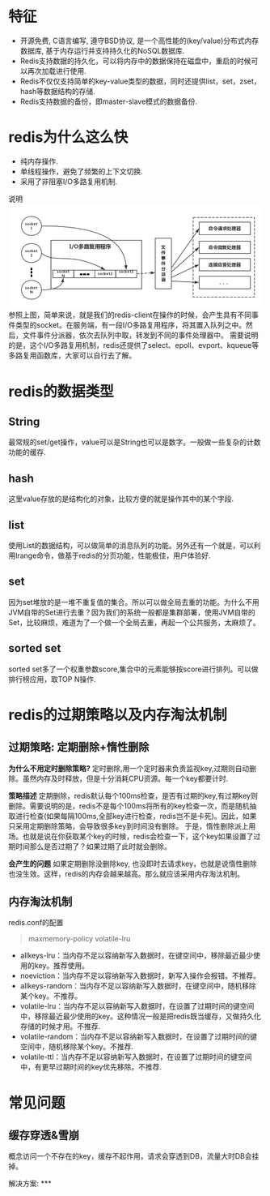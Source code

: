 # 特征
* 开源免费, C语言编写, 遵守BSD协议, 是一个高性能的(key/value)分布式内存数据库, 基于内存运行并支持持久化的NoSQL数据库.
* Redis支持数据的持久化，可以将内存中的数据保持在磁盘中，重启的时候可以再次加载进行使用.
* Redis不仅仅支持简单的key-value类型的数据，同时还提供list，set，zset，hash等数据结构的存储.
* Redis支持数据的备份，即master-slave模式的数据备份.

# redis为什么这么快
* 纯内存操作.
* 单线程操作，避免了频繁的上下文切换.
* 采用了非阻塞I/O多路复用机制.

说明
![avatar](/resource/Redis.png)
参照上图，简单来说，就是我们的redis-client在操作的时候，会产生具有不同事件类型的socket。在服务端，有一段I/O多路复用程序，将其置入队列之中。然后，文件事件分派器，依次去队列中取，转发到不同的事件处理器中。
需要说明的是，这个I/O多路复用机制，redis还提供了select、epoll、evport、kqueue等多路复用函数库，大家可以自行去了解。

# redis的数据类型
## String
最常规的set/get操作，value可以是String也可以是数字。一般做一些复杂的计数功能的缓存.

## hash
这里value存放的是结构化的对象，比较方便的就是操作其中的某个字段.

## list
使用List的数据结构，可以做简单的消息队列的功能。另外还有一个就是，可以利用lrange命令，做基于redis的分页功能，性能极佳，用户体验好.

## set
因为set堆放的是一堆不重复值的集合。所以可以做全局去重的功能。为什么不用JVM自带的Set进行去重？因为我们的系统一般都是集群部署，使用JVM自带的Set，比较麻烦，难道为了一个做一个全局去重，再起一个公共服务，太麻烦了。

## sorted set
sorted set多了一个权重参数score,集合中的元素能够按score进行排列。可以做排行榜应用，取TOP N操作.

# redis的过期策略以及内存淘汰机制

## 过期策略: 定期删除+惰性删除

**为什么不用定时删除策略?**
定时删除,用一个定时器来负责监视key,过期则自动删除。虽然内存及时释放，但是十分消耗CPU资源。每一个key都要计时.

**策略描述**
定期删除，redis默认每个100ms检查，是否有过期的key,有过期key则删除。需要说明的是，redis不是每个100ms将所有的key检查一次，而是随机抽取进行检查(如果每隔100ms,全部key进行检查，redis岂不是卡死)。因此，如果只采用定期删除策略，会导致很多key到时间没有删除。
于是，惰性删除派上用场。也就是说在你获取某个key的时候，redis会检查一下，这个key如果设置了过期时间那么是否过期了？如果过期了此时就会删除。

**会产生的问题**
如果定期删除没删除key, 也没即时去请求key，也就是说惰性删除也没生效。这样，redis的内存会越来越高。那么就应该采用内存淘汰机制。

## 内存淘汰机制
redis.conf的配置
>maxmemory-policy volatile-lru

* allkeys-lru：当内存不足以容纳新写入数据时，在键空间中，移除最近最少使用的key。推荐使用。
* noeviction：当内存不足以容纳新写入数据时，新写入操作会报错。不推荐。
* allkeys-random：当内存不足以容纳新写入数据时，在键空间中，随机移除某个key。不推荐。
* volatile-lru：当内存不足以容纳新写入数据时，在设置了过期时间的键空间中，移除最近最少使用的key。这种情况一般是把redis既当缓存，又做持久化存储的时候才用。不推荐.
* volatile-random：当内存不足以容纳新写入数据时，在设置了过期时间的键空间中，随机移除某个key。不推荐.
* volatile-ttl：当内存不足以容纳新写入数据时，在设置了过期时间的键空间中，有更早过期时间的key优先移除。不推荐.

# 常见问题
## 缓存穿透&雪崩
概念访问一个不存在的key，缓存不起作用，请求会穿透到DB，流量大时DB会挂掉。

解决方案: ***


